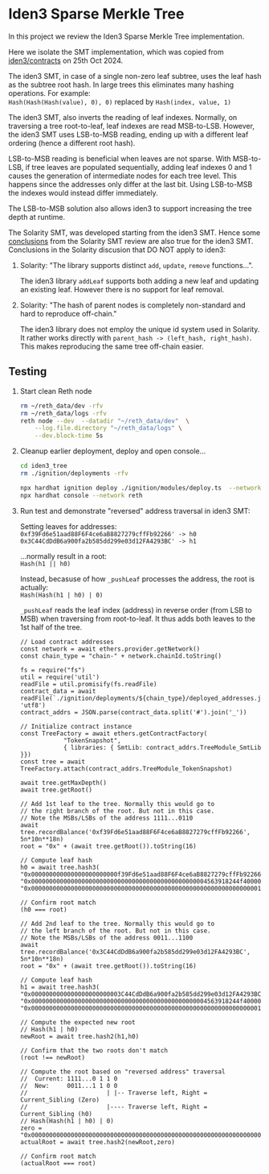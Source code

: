 # Iden3 Sparse Merkle Tree

In this project we review the Iden3 Sparse Merkle Tree implementation.

Here we isolate the SMT implementation, which was copied from [iden3/contracts](https://github.com/iden3/contracts/blob/master/contracts/lib/SmtLib.sol) on 25th Oct 2024.

The iden3 SMT, in case of a single non-zero leaf subtree, uses the leaf hash as the subtree root hash. In large trees this eliminates many hashing operations. For example: <BR />
`Hash(Hash(Hash(value), 0), 0)` replaced by `Hash(index, value, 1)`

The iden3 SMT, also inverts the reading of leaf indexes. Normally, on traversing a tree root-to-leaf, leaf indexes are read MSB-to-LSB. However, the iden3 SMT uses LSB-to-MSB reading, ending up with a different leaf ordering (hence a different root hash). 

LSB-to-MSB reading is beneficial when leaves are not sparse. With MSB-to-LSB, if tree leaves are populated sequentially, adding leaf indexes 0 and 1 causes the generation of intermediate nodes for each tree level. This happens since the addresses only differ at the last bit. Using LSB-to-MSB the indexes would instead differ immediately. 

The LSB-to-MSB solution also allows iden3 to support increasing the tree depth at runtime.

The Solarity SMT, was developed starting from the iden3 SMT. Hence some [conclusions](../solarity_tree/README.md#conclusions) from the Solarity SMT review are also true for the iden3 SMT. Conclusions in the Solarity discusion that DO NOT apply to iden3:

1. Solarity: "The library supports distinct `add`, `update`, `remove` functions...". 

    The iden3 library `addLeaf` supports both adding a new leaf and updating an existing leaf. However there is no support for leaf removal.


1. Solarity: "The hash of parent nodes is completely non-standard and hard to reproduce off-chain."

    The iden3 library does not employ the unique id system used in Solarity. It rather works directly with `parent_hash -> (left_hash, right_hash)`. This makes reproducing the same tree off-chain easier. 


## Testing

1. Start clean Reth node

    ```BASH
    rm ~/reth_data/dev -rfv
    rm ~/reth_data/logs -rfv
    reth node --dev  --datadir "~/reth_data/dev"  \
        --log.file.directory "~/reth_data/logs" \
        --dev.block-time 5s
    ```

1. Cleanup earlier deployment, deploy and open console...

    ```BASH
    cd iden3_tree
    rm ./ignition/deployments -rfv

    npx hardhat ignition deploy ./ignition/modules/deploy.ts  --network reth
    npx hardhat console --network reth
    ```

1. Run test and demonstrate "reversed" address traversal in iden3 SMT:

    Setting leaves for addresses: <BR />
    `0xf39Fd6e51aad88F6F4ce6aB8827279cffFb92266' -> h0` <BR />
    `0x3C44CdDdB6a900fa2b585dd299e03d12FA4293BC' -> h1`

    ...normally result in a root:  <BR />
    `Hash(h1 || h0)`

    Instead, becasuse of how `_pushLeaf` processes the address, the root is actually: <BR />
    `Hash(Hash(h1 | h0) | 0)`

    `_pushLeaf` reads the leaf index (address) in reverse order (from LSB to MSB) when traversing from root-to-leaf. 
    It thus adds both leaves to the 1st half of the tree.

    ```JS
    // Load contract addresses
    const network = await ethers.provider.getNetwork()
    const chain_type = "chain-" + network.chainId.toString()

    fs = require("fs")
    util = require('util')
    readFile = util.promisify(fs.readFile)
    contract_data = await readFile(`./ignition/deployments/${chain_type}/deployed_addresses.json`, 'utf8')
    contract_addrs = JSON.parse(contract_data.split('#').join('_'))

    // Initialize contract instance
    const TreeFactory = await ethers.getContractFactory(
                "TokenSnapshot", 
                { libraries: { SmtLib: contract_addrs.TreeModule_SmtLib }})
    const tree = await TreeFactory.attach(contract_addrs.TreeModule_TokenSnapshot)

    await tree.getMaxDepth()
    await tree.getRoot()

    // Add 1st leaf to the tree. Normally this would go to
    // the right branch of the root. But not in this case.
    // Note the MSBs/LSBs of the address 1111...0110
    await tree.recordBalance('0xf39Fd6e51aad88F6F4ce6aB8827279cffFb92266', 5n*10n**18n)
    root = "0x" + (await tree.getRoot()).toString(16)

    // Compute leaf hash
    h0 = await tree.hash3(
    "0x000000000000000000000000f39Fd6e51aad88F6F4ce6aB8827279cffFb92266",
    "0x0000000000000000000000000000000000000000000000004563918244f40000", 
    "0x0000000000000000000000000000000000000000000000000000000000000001")

    // Confirm root match
    (h0 === root)

    // Add 2nd leaf to the tree. Normally this would go to
    // the left branch of the root. But not in this case.
    // Note the MSBs/LSBs of the address 0011...1100
    await tree.recordBalance('0x3C44CdDdB6a900fa2b585dd299e03d12FA4293BC', 5n*10n**18n)
    root = "0x" + (await tree.getRoot()).toString(16)

    // Compute leaf hash
    h1 = await tree.hash3(
    "0x0000000000000000000000003C44CdDdB6a900fa2b585dd299e03d12FA4293BC",
    "0x0000000000000000000000000000000000000000000000004563918244f40000", 
    "0x0000000000000000000000000000000000000000000000000000000000000001")

    // Compute the expected new root
    // Hash(h1 | h0)
    newRoot = await tree.hash2(h1,h0)

    // Confirm that the two roots don't match
    (root !== newRoot)

    // Compute the root based on "reversed address" traversal
    //  Current: 1111...0 1 1 0
    //  New:     0011...1 1 0 0
    //                      | |-- Traverse left, Right = Current_Sibling (Zero)
    //                      |---- Traverse left, Right = Current_Sibling (h0)
    // Hash(Hash(h1 | h0) | 0)
    zero = "0x0000000000000000000000000000000000000000000000000000000000000000"
    actualRoot = await tree.hash2(newRoot,zero)

    // Confirm root match
    (actualRoot === root)
    ```
